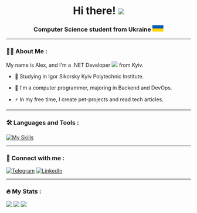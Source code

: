 
<h1 align="center">Hi there!</a> 
<img src="https://github.com/blackcater/blackcater/raw/main/images/Hi.gif" height="32"/></h1>
<h3 align="center">Computer Science student from Ukraine <img src="https://github.com/hampusborgos/country-flags/blob/main/png1000px/ua.png" height="17" width="30"/></h3> 

----

### :man_technologist: About Me :

My name is Alex, and I'm a .NET Developer <img src="https://media.giphy.com/media/WUlplcMpOCEmTGBtBW/giphy.gif" width="30"> from Kyiv.

- :seedling: Studying in Igor Sikorsky Kyiv Polytechnic Institute.

- :telescope: I'm a computer programmer, majoring in Backend and DevOps.

- :zap: In my free time, I create pet-projects and read tech articles.

----

### :hammer_and_wrench: Languages and Tools :

[![My Skills](https://skillicons.dev/icons?i=dotnet,cs,git,linux,bash,idea)](https://skillicons.dev)

----

### :bell: Connect with me :

[![Telegram](https://img.shields.io/badge/telegram-2A8BD2?style=for-the-badge&logo=telegram&logoColor=white)](https://t.me/xairaven)
[![LinkedIn](https://img.shields.io/badge/linkedin-blue?style=for-the-badge&logo=linkedin&logoColor=white)](http://linkedin.com/in/xairaven/)

----

### :fire: My Stats :

![](http://github-profile-summary-cards.vercel.app/api/cards/profile-details?username=xairaven&theme=github_dark)
![](http://github-profile-summary-cards.vercel.app/api/cards/stats?username=xairaven&theme=github_dark)
![](http://github-profile-summary-cards.vercel.app/api/cards/productive-time?username=xairaven&theme=github_dark)
